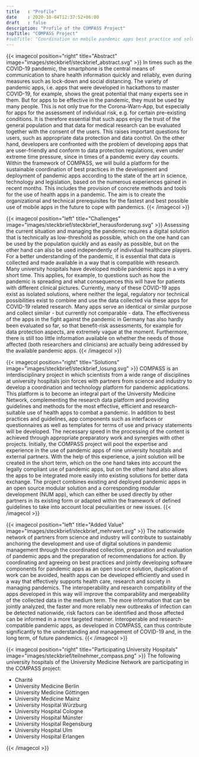 ```yaml
---
title   : "Profile"
date    : 2020-10-04T12:37:52+06:00
draft   : false
description: "Profile of the COMPASS Project"
topTitle: "COMPASS Project"
#subTitle: "Coordination on mobile pandemic apps best practice and solution sharing"
---
```



{{< imagecol position="right" title="Abstract" image="images/steckbrief/steckbrief_abstract.svg" >}}
In times such as the COVID-19 pandemic, the smartphone is the central means of communication to share health information quickly and reliably, even during measures such as lock-down and social distancing. The variety of pandemic apps, i.e. apps that were developed in hackathons to master COVID-19, for example, shows the great potential that many experts see in them. But for apps to be effective in the pandemic, they must be used by many people. This is not only true for the Corona-Warn-App, but especially for apps for the assessment of individual risk, e.g. for certain pre-existing conditions. It is therefore essential that such apps enjoy the trust of the general population and that data for medical research can be evaluated together with the consent of the users. This raises important questions for users, such as appropriate data protection and data control. On the other hand, developers are confronted with the problem of developing apps that are user-friendly and conform to data protection regulations, even under extreme time pressure, since in times of a pandemic every day counts. Within the framework of COMPASS, we will build a platform for the sustainable coordination of best practices in the development and deployment of pandemic apps according to the state of the art in science, technology and legislation, based on the numerous experiences gained in recent months. This includes the provision of concrete methods and tools for the use of health apps in a pandemic. The aim is to create the organizational and technical prerequisites for the fastest and best possible use of mobile apps in the future to cope with pandemics.
{{< /imagecol >}}


{{< imagecol position="left" title="Challenges" image="images/steckbrief/steckbrief_herausforderung.svg" >}}
Assessing the current situation and managing the pandemic requires a digital solution that is technically as low-threshold as possible, which on the one hand can be used by the population quickly and as easily as possible, but on the other hand can also be used independently of individual healthcare players. For a better understanding of the pandemic, it is essential that data is collected and made available in a way that is compatible with research.  Many university hospitals have developed mobile pandemic apps in a very short time. This applies, for example, to questions such as how the pandemic is spreading and what consequences this will have for patients with different clinical pictures. Currently, many of these COVID-19 apps exist as isolated solutions, where neither the legal, regulatory nor technical possibilities exist to combine and use the data collected via these apps for COVID-19 related research. Many apps serve an identical or similar purpose and collect similar - but currently not comparable - data. The effectiveness of the apps in the fight against the pandemic in Germany has also hardly been evaluated so far, so that benefit-risk assessments, for example for data protection aspects, are extremely vague at the moment. Furthermore, there is still too little information available on whether the needs of those affected (both researchers and clinicians) are actually being addressed by the available pandemic apps.
{{< /imagecol >}}

{{< imagecol position="right" title="Solutions" image="images/steckbrief/steckbrief_losung.svg" >}}
COMPASS is an interdisciplinary project in which scientists from a wide range of disciplines at university hospitals join forces with partners from science and industry to develop a coordination and technology platform for pandemic applications. This platform is to become an integral part of the University Medicine Network, complementing the research data platform and providing guidelines and methods for the most effective, efficient and research-suitable use of health apps to combat a pandemic. In addition to best practices and guidelines, app components such as interfaces or questionnaires as well as templates for terms of use and privacy statements will be developed. The necessary speed in the processing of the content is achieved through appropriate preparatory work and synergies with other projects. Initially, the COMPASS project will pool the expertise and experience in the use of pandemic apps of nine university hospitals and external partners. With the help of this experience, a joint solution will be created in the short term, which on the one hand takes into account the legally compliant use of pandemic apps, but on the other hand also allows the apps to be integrated more easily into existing solutions for better data exchange. The project combines existing and deployed pandemic apps in an open source modular solution and a corresponding modular development (NUM app), which can either be used directly by other partners in its existing form or adapted within the framework of defined guidelines to take into account local peculiarities or new issues.
{{< /imagecol >}}


{{< imagecol position="left" title="Added Value" image="images/steckbrief/steckbrief_mehrwert.svg" >}}
The nationwide network of partners from science and industry will contribute to sustainably anchoring the development and use of digital solutions in pandemic management through the coordinated collection, preparation and evaluation of pandemic apps and the preparation of recommendations for action. By coordinating and agreeing on best practices and jointly developing software components for pandemic apps as an open source solution, duplication of work can be avoided, health apps can be developed efficiently and used in a way that effectively supports health care, research and society in managing pandemics. The interoperability and research compatibility of the apps developed in this way will improve the comparability and mergeability of the collected data in the medium term. The more information that can be jointly analyzed, the faster and more reliably new outbreaks of infection can be detected nationwide, risk factors can be identified and those affected can be informed in a more targeted manner. Interoperable and research-compatible pandemic apps, as developed in COMPASS, can thus contribute significantly to the understanding and management of COVID-19 and, in the long term, of future pandemics.
{{< /imagecol >}}


{{< imagecol position="right" title="Participating University Hospitals" image="images/steckbrief/teilnehmer_compass.png" >}}
The following university hospitals of the University Medicine Network are participating in the COMPASS project:

- Charité
- University Medicine Berlin
- University Medicine Göttingen
- University Medicine Mainz
- University Hospital Würzburg
- University Hospital Cologne
- University Hospital Münster
- University Hospital Regensburg
- University Hospital Ulm
- University Hospital Erlangen
  
{{< /imagecol >}}